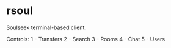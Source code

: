 # rsoul

Soulseek terminal-based client.

Controls:
1 - Transfers
2 - Search
3 - Rooms
4 - Chat
5 - Users
